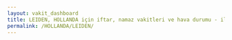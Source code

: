 ```yaml
---
layout: vakit_dashboard
title: LEIDEN, HOLLANDA için iftar, namaz vakitleri ve hava durumu - ilçe/eyalet seç
permalink: /HOLLANDA/LEIDEN/
---
```


<script type="text/javascript">
  var GLOBAL_COUNTRY = 'HOLLANDA';
  var GLOBAL_CITY = 'LEIDEN';
  var GLOBAL_STATE = '';
  var lat = 72;
  var lon = 21;
</script>
